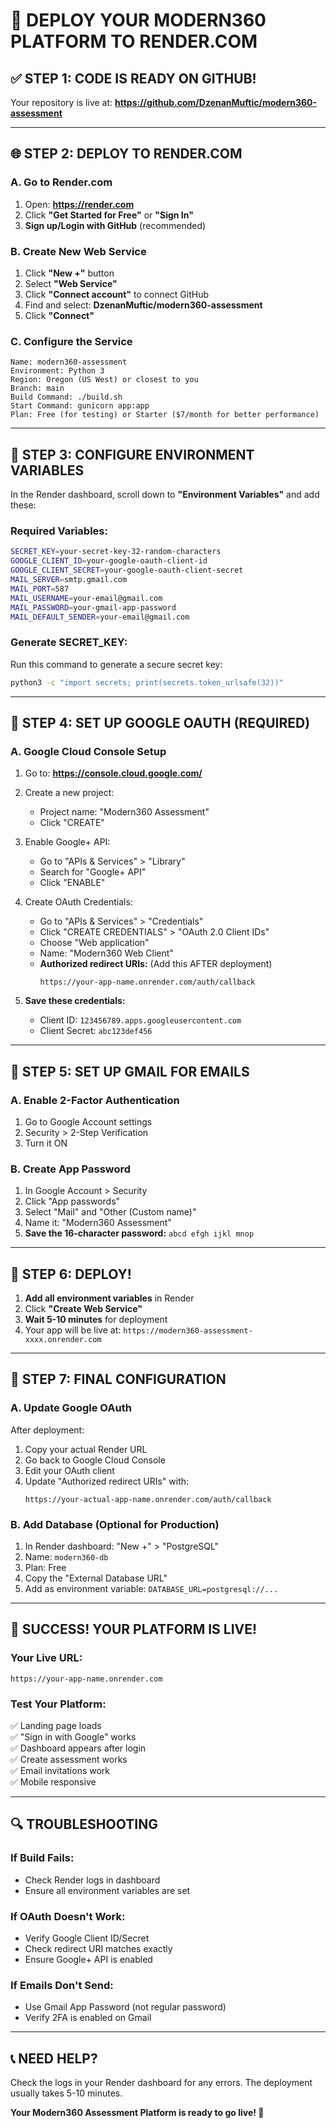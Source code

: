 # 🚀 DEPLOY YOUR MODERN360 PLATFORM TO RENDER.COM

## ✅ STEP 1: CODE IS READY ON GITHUB!
Your repository is live at: **https://github.com/DzenanMuftic/modern360-assessment**

---

## 🌐 STEP 2: DEPLOY TO RENDER.COM

### **A. Go to Render.com**
1. Open: **https://render.com**
2. Click **"Get Started for Free"** or **"Sign In"**
3. **Sign up/Login with GitHub** (recommended)

### **B. Create New Web Service**
1. Click **"New +"** button
2. Select **"Web Service"**
3. Click **"Connect account"** to connect GitHub
4. Find and select: **DzenanMuftic/modern360-assessment**
5. Click **"Connect"**

### **C. Configure the Service**
```
Name: modern360-assessment
Environment: Python 3
Region: Oregon (US West) or closest to you
Branch: main
Build Command: ./build.sh
Start Command: gunicorn app:app
Plan: Free (for testing) or Starter ($7/month for better performance)
```

---

## 🔧 STEP 3: CONFIGURE ENVIRONMENT VARIABLES

In the Render dashboard, scroll down to **"Environment Variables"** and add these:

### **Required Variables:**
```bash
SECRET_KEY=your-secret-key-32-random-characters
GOOGLE_CLIENT_ID=your-google-oauth-client-id
GOOGLE_CLIENT_SECRET=your-google-oauth-client-secret
MAIL_SERVER=smtp.gmail.com
MAIL_PORT=587
MAIL_USERNAME=your-email@gmail.com
MAIL_PASSWORD=your-gmail-app-password
MAIL_DEFAULT_SENDER=your-email@gmail.com
```

### **Generate SECRET_KEY:**
Run this command to generate a secure secret key:
```bash
python3 -c "import secrets; print(secrets.token_urlsafe(32))"
```

---

## 🔑 STEP 4: SET UP GOOGLE OAUTH (REQUIRED)

### **A. Google Cloud Console Setup**
1. Go to: **https://console.cloud.google.com/**
2. Create a new project:
   - Project name: "Modern360 Assessment"
   - Click "CREATE"

3. Enable Google+ API:
   - Go to "APIs & Services" > "Library"
   - Search for "Google+ API"
   - Click "ENABLE"

4. Create OAuth Credentials:
   - Go to "APIs & Services" > "Credentials"
   - Click "CREATE CREDENTIALS" > "OAuth 2.0 Client IDs"
   - Choose "Web application"
   - Name: "Modern360 Web Client"
   - **Authorized redirect URIs:** (Add this AFTER deployment)
     ```
     https://your-app-name.onrender.com/auth/callback
     ```

5. **Save these credentials:**
   - Client ID: `123456789.apps.googleusercontent.com`
   - Client Secret: `abc123def456`

---

## 📧 STEP 5: SET UP GMAIL FOR EMAILS

### **A. Enable 2-Factor Authentication**
1. Go to Google Account settings
2. Security > 2-Step Verification
3. Turn it ON

### **B. Create App Password**
1. In Google Account > Security
2. Click "App passwords"
3. Select "Mail" and "Other (Custom name)"
4. Name it: "Modern360 Assessment"
5. **Save the 16-character password:** `abcd efgh ijkl mnop`

---

## 🚀 STEP 6: DEPLOY!

1. **Add all environment variables** in Render
2. Click **"Create Web Service"**
3. **Wait 5-10 minutes** for deployment
4. Your app will be live at: `https://modern360-assessment-xxxx.onrender.com`

---

## 🔧 STEP 7: FINAL CONFIGURATION

### **A. Update Google OAuth**
After deployment:
1. Copy your actual Render URL
2. Go back to Google Cloud Console
3. Edit your OAuth client
4. Update "Authorized redirect URIs" with:
   ```
   https://your-actual-app-name.onrender.com/auth/callback
   ```

### **B. Add Database (Optional for Production)**
1. In Render dashboard: "New +" > "PostgreSQL"
2. Name: `modern360-db`
3. Plan: Free
4. Copy the "External Database URL"
5. Add as environment variable: `DATABASE_URL=postgresql://...`

---

## 🎉 SUCCESS! YOUR PLATFORM IS LIVE!

### **Your Live URL:**
```
https://your-app-name.onrender.com
```

### **Test Your Platform:**
✅ Landing page loads  
✅ "Sign in with Google" works  
✅ Dashboard appears after login  
✅ Create assessment works  
✅ Email invitations work  
✅ Mobile responsive  

---

## 🔍 TROUBLESHOOTING

### **If Build Fails:**
- Check Render logs in dashboard
- Ensure all environment variables are set

### **If OAuth Doesn't Work:**
- Verify Google Client ID/Secret
- Check redirect URI matches exactly
- Ensure Google+ API is enabled

### **If Emails Don't Send:**
- Use Gmail App Password (not regular password)
- Verify 2FA is enabled on Gmail

---

## 📞 NEED HELP?

Check the logs in your Render dashboard for any errors. The deployment usually takes 5-10 minutes.

**Your Modern360 Assessment Platform is ready to go live! 🚀**
